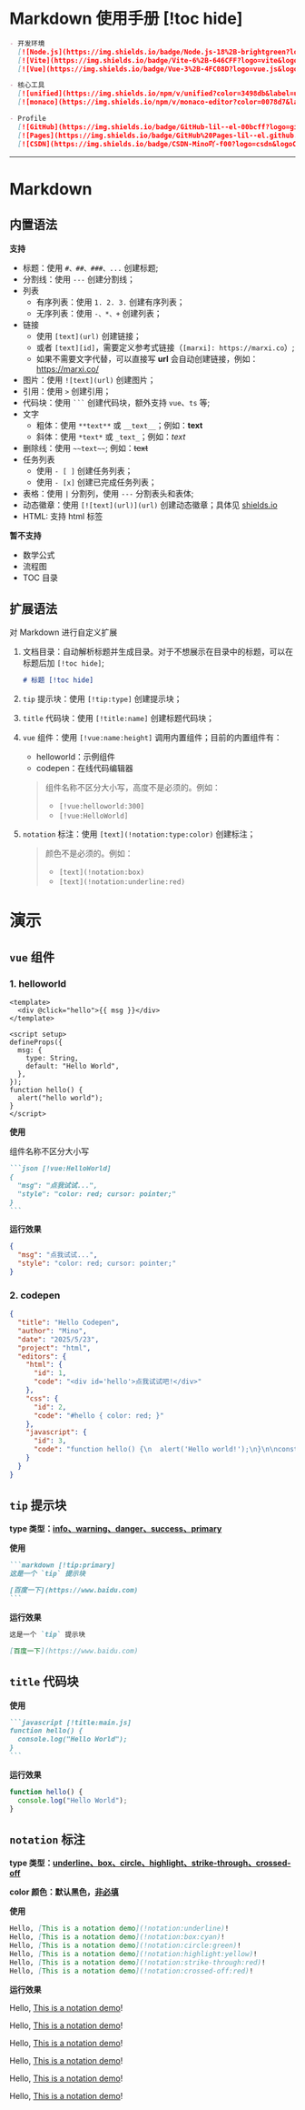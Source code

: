 # Markdown 使用手册 [!toc hide]

```markdown [!tip:success]
- 开发环境
  [![Node.js](https://img.shields.io/badge/Node.js-18%2B-brightgreen?logo=node.js&logoColor=green)](https://nodejs.org/)
  [![Vite](https://img.shields.io/badge/Vite-6%2B-646CFF?logo=vite&logoColor=white)](https://vitejs.dev/)
  [![Vue](https://img.shields.io/badge/Vue-3%2B-4FC08D?logo=vue.js&logoColor=42b883)](https://vuejs.org/)

- 核心工具
  [![unified](https://img.shields.io/npm/v/unified?color=3498db&label=unified)](https://unifiedjs.com)
  [![monaco](https://img.shields.io/npm/v/monaco-editor?color=0078d7&label=monaco)](https://microsoft.github.io/monaco-editor/)

- Profile
  [![GitHub](https://img.shields.io/badge/GitHub-lil--el-00bcff?logo=github)](https://github.com/lil-el)
  [![Pages](https://img.shields.io/badge/GitHub%20Pages-lil--el.github.io-00bcff?logo=github)](https://lil-el.github.io)
  [![CSDN](https://img.shields.io/badge/CSDN-Mino吖-f00?logo=csdn&logoColor=f2522f)](https://blog.csdn.net/qq_36157085)
```

---

# Markdown

## 内置语法

**支持**

- 标题：使用 `#、##、###、...` 创建标题;
- 分割线：使用 `---` 创建分割线；
- 列表
  - 有序列表：使用 `1. 2. 3.` 创建有序列表；
  - 无序列表：使用 `-、*、+` 创建列表；
- 链接
  - 使用 `[text](url)` 创建链接；
  - 或者 `[text][id]`，需要定义参考式链接（`[marxi]: https://marxi.co`）;
  - 如果不需要文字代替，可以直接写 **url** 会自动创建链接，例如：https://marxi.co/
- 图片：使用 `![text](url)` 创建图片；
- 引用：使用 `>` 创建引用；
- 代码块：使用 ` ``` ` 创建代码块，额外支持 `vue`、`ts` 等;
- 文字
  - 粗体：使用 `**text**` 或 `__text__`；例如：**text**
  - 斜体：使用 `*text*` 或 `_text_`；例如：_text_
- 删除线：使用 `~~text~~`; 例如：~~text~~
- 任务列表
  - 使用 `- [ ]` 创建任务列表；
  - 使用 `- [x]` 创建已完成任务列表；
- 表格：使用 `|` 分割列，使用 `---` 分割表头和表体;
- 动态徽章：使用 `[![text](url)](url)` 创建动态徽章；具体见 [shields.io](https://shields.io/)
- HTML: 支持 html 标签

**暂不支持**

- 数学公式
- 流程图
- TOC 目录

## 扩展语法

对 Markdown 进行自定义扩展

1. 文档目录：自动解析标题并生成目录。对于不想展示在目录中的标题，可以在标题后加 `[!toc hide]`;

   ```markdown
   # 标题 [!toc hide]
   ```

2. `tip` 提示块：使用 `[!tip:type]` 创建提示块；

3. `title` 代码块：使用 `[!title:name]` 创建标题代码块；

4. `vue` 组件：使用 `[!vue:name:height]` 调用内置组件；目前的内置组件有：

   - helloworld：示例组件
   - codepen：在线代码编辑器

   > 组件名称不区分大小写，高度不是必须的。例如：
   >
   > - `[!vue:helloworld:300]`
   > - `[!vue:HelloWorld]`

5. `notation` 标注：使用 `[text](!notation:type:color)` 创建标注；

   > 颜色不是必须的。例如：
   >
   > - `[text](!notation:box)`
   > - `[text](!notation:underline:red)`

# 演示

## `vue` 组件

### 1. helloworld

```vue [!title:helloworld.vue]
<template>
  <div @click="hello">{{ msg }}</div>
</template>

<script setup>
defineProps({
  msg: {
    type: String,
    default: "Hello World",
  },
});
function hello() {
  alert("hello world");
}
</script>
```

**使用**

组件名称不区分大小写

````markdown
```json [!vue:HelloWorld]
{
  "msg": "点我试试...",
  "style": "color: red; cursor: pointer;"
}
```
````

**运行效果**

```json [!vue:HelloWorld]
{
  "msg": "点我试试...",
  "style": "color: red; cursor: pointer;"
}
```

### 2. codepen

```json [!vue:codepen:430]
{
  "title": "Hello Codepen",
  "author": "Mino",
  "date": "2025/5/23",
  "project": "html",
  "editors": {
    "html": {
      "id": 1,
      "code": "<div id='hello'>点我试试吧!</div>"
    },
    "css": {
      "id": 2,
      "code": "#hello { color: red; }"
    },
    "javascript": {
      "id": 3,
      "code": "function hello() {\n  alert('Hello world!');\n}\n\nconst ele = document.getElementById('hello');\n\nele.addEventListener('click', hello);"
    }
  }
}
```

## `tip` 提示块

**type 类型：[info、warning、danger、success、primary](!notation:highlight:yellow)**

**使用**

````markdown
```markdown [!tip:primary]
这是一个 `tip` 提示块

[百度一下](https://www.baidu.com)
```
````

**运行效果**

```markdown [!tip:primary]
这是一个 `tip` 提示块

[百度一下](https://www.baidu.com)
```

## `title` 代码块

**使用**

````markdown
```javascript [!title:main.js]
function hello() {
  console.log("Hello World");
}
```
````

**运行效果**

```javascript [!title:main.js]
function hello() {
  console.log("Hello World");
}
```

## `notation` 标注

**type 类型：[underline、box、circle、highlight、strike-through、crossed-off](!notation:underline:yellowgreen)**

**color 颜色：默认黑色，[非必填](!notation:circle:red)**

**使用**

```markdown
Hello, [This is a notation demo](!notation:underline)!
Hello, [This is a notation demo](!notation:box:cyan)!
Hello, [This is a notation demo](!notation:circle:green)!
Hello, [This is a notation demo](!notation:highlight:yellow)!
Hello, [This is a notation demo](!notation:strike-through:red)!
Hello, [This is a notation demo](!notation:crossed-off:red)!
```

**运行效果**

Hello, [This is a notation demo](!notation:underline)!

Hello, [This is a notation demo](!notation:box:cyan)!

Hello, [This is a notation demo](!notation:circle:green)!

Hello, [This is a notation demo](!notation:highlight:yellow)!

Hello, [This is a notation demo](!notation:strike-through:red)!

Hello, [This is a notation demo](!notation:crossed-off:red)!

[marxi]: https://marxi.co
